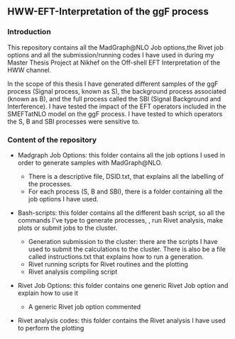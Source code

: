 ## HWW-EFT-Interpretation of the ggF process

### Introduction
This repository contains all the MadGraph@NLO Job options,the Rivet job options and all the submission/running codes I have used in during my Master Thesis Project at Nikhef
on the Off-shell EFT Interpretation of the HWW channel.

In the scope of this thesis I have generated different samples of the ggF process (Signal process, known as S), the background process associated (known as B), and the full process called the SBI (Signal Background and Interference).
I have tested the impact of the EFT operators included in the SMEFTatNLO model on the ggF process. I have tested to which operators the S, B and SBI processes were sensitive to.

### Content of the repository
- Madgraph Job Options: this folder contains all the job options I used in order to generate samples with MadGraph@NLO.
  - There is a descriptive file, DSID.txt, that explains all the labelling of the processes.
  - For each process (S, B and SBI), there is a folder containing all the job options I have used.
  
- Bash-scripts: this folder contains all the different bash script, so all the commands I've type to generate processes, , run Rivet analysis, make plots or submit jobs to the cluster.
  - Generation submission to the cluster: there are the scripts I have used to submit the calculations to the cluster. There is also be a file called instructions.txt that explains how to run a generation.
  - Rivet running scripts for Rivet routines and the plotting
  - Rivet analysis compiling script

- Rivet Job Options: this folder contains one generic Rivet Job option and explain how to use it
   - A generic Rivet job option commented
  
- Rivet analysis codes: this folder contains the Rivet analysis I have used to perform the plotting 
